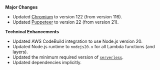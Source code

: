 **Major Changes**

* Updated [Chromium](https://www.chromium.org/) to version 122 (from version 116).
* Updated [Puppeteer](https://pptr.dev/) to version 22 (from version 21).

**Technical Enhancements**

* Updated AWS CodeBuild integration to use Node.js version 20.
* Updated Node.js runtime to `nodejs20.x` for all Lambda functions (and layers).
* Updated the minimum required version of [`serverless`](https://www.serverless.com/).
* Updated dependencies implicitly.